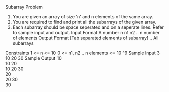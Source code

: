 
Subarray Problem

1. You are given an array of size 'n' and n elements of the same array.
2. You are required to find and print all the subarrays of the given array. 
3. Each subarray should be space seperated and on a seperate lines. Refer to sample input and output.
Input Format
A number n
n1
n2
.. n number of elements
Output Format
[Tab separated elements of subarray]
..
All subarrays

Constraints
1 <= n <= 10
0 <= n1, n2
 .. n elements <= 10 ^9
Sample Input
3
10
20
30
Sample Output
10	
10	20	
10	20	30	
20	
20	30	
30	
